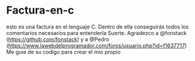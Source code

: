 # Factura-en-c
esto es una factura en el lenguaje C. Dentro de ella conseguirás todos los comentarios necesarios para entenderla Suerte.
Agradezco a @fonstack (https://github.com/fonstack) y a @Pedro (https://www.lawebdelprogramador.com/foros/usuario.php?id=f1637717) 
Me guie de su codigo para crear el mio propio 
